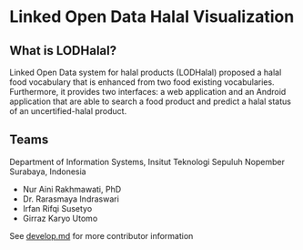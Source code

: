 # Linked Open Data Halal Visualization

## What is LODHalal?

Linked Open Data system for halal products (LODHalal) proposed a halal food vocabulary that is enhanced from two food existing vocabularies. Furthermore, it provides two interfaces: a web application and an Android application that are able to search a food product and predict a halal status of an uncertified-halal product.

## Teams

Department of Information Systems, Insitut Teknologi Sepuluh Nopember Surabaya, Indonesia

* Nur Aini Rakhmawati, PhD
* Dr. Rarasmaya Indraswari
* Irfan Rifqi Susetyo
* Girraz Karyo Utomo

See [develop.md](develop.md) for more contributor information
